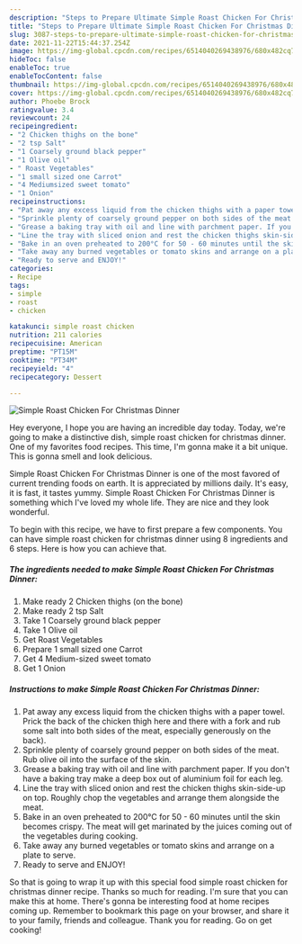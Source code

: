 ```yaml
---
description: "Steps to Prepare Ultimate Simple Roast Chicken For Christmas Dinner"
title: "Steps to Prepare Ultimate Simple Roast Chicken For Christmas Dinner"
slug: 3087-steps-to-prepare-ultimate-simple-roast-chicken-for-christmas-dinner
date: 2021-11-22T15:44:37.254Z
image: https://img-global.cpcdn.com/recipes/6514040269438976/680x482cq70/simple-roast-chicken-for-christmas-dinner-recipe-main-photo.jpg
hideToc: false
enableToc: true
enableTocContent: false
thumbnail: https://img-global.cpcdn.com/recipes/6514040269438976/680x482cq70/simple-roast-chicken-for-christmas-dinner-recipe-main-photo.jpg
cover: https://img-global.cpcdn.com/recipes/6514040269438976/680x482cq70/simple-roast-chicken-for-christmas-dinner-recipe-main-photo.jpg
author: Phoebe Brock
ratingvalue: 3.4
reviewcount: 24
recipeingredient:
- "2 Chicken thighs on the bone"
- "2 tsp Salt"
- "1 Coarsely ground black pepper"
- "1 Olive oil"
- " Roast Vegetables"
- "1 small sized one Carrot"
- "4 Mediumsized sweet tomato"
- "1 Onion"
recipeinstructions:
- "Pat away any excess liquid from the chicken thighs with a paper towel. Prick the back of the chicken thigh here and there with a fork and rub some salt into both sides of the meat, especially generously on the back)."
- "Sprinkle plenty of coarsely ground pepper on both sides of the meat. Rub olive oil into the surface of the skin."
- "Grease a baking tray with oil and line with parchment paper. If you don&#39;t have a baking tray make a deep box out of aluminium foil for each leg."
- "Line the tray with sliced onion and rest the chicken thighs skin-side-up on top. Roughly chop the vegetables and arrange them alongside the meat."
- "Bake in an oven preheated to 200°C for 50 - 60 minutes until the skin becomes crispy. The meat will get marinated by the juices coming out of the vegetables during cooking."
- "Take away any burned vegetables or tomato skins and arrange on a plate to serve."
- "Ready to serve and ENJOY!"
categories:
- Recipe
tags:
- simple
- roast
- chicken

katakunci: simple roast chicken 
nutrition: 211 calories
recipecuisine: American
preptime: "PT15M"
cooktime: "PT34M"
recipeyield: "4"
recipecategory: Dessert

---
```



![Simple Roast Chicken For Christmas Dinner](https://img-global.cpcdn.com/recipes/6514040269438976/680x482cq70/simple-roast-chicken-for-christmas-dinner-recipe-main-photo.jpg)

Hey everyone, I hope you are having an incredible day today. Today, we're going to make a distinctive dish, simple roast chicken for christmas dinner. One of my favorites food recipes. This time, I'm gonna make it a bit unique. This is gonna smell and look delicious.

Simple Roast Chicken For Christmas Dinner is one of the most favored of current trending foods on earth. It is appreciated by millions daily. It's easy, it is fast, it tastes yummy. Simple Roast Chicken For Christmas Dinner is something which I've loved my whole life. They are nice and they look wonderful.




To begin with this recipe, we have to first prepare a few components. You can have simple roast chicken for christmas dinner using 8 ingredients and 6 steps. Here is how you can achieve that.

<!--inarticleads1-->

##### The ingredients needed to make Simple Roast Chicken For Christmas Dinner:

1. Make ready 2 Chicken thighs (on the bone)
1. Make ready 2 tsp Salt
1. Take 1 Coarsely ground black pepper
1. Take 1 Olive oil
1. Get  Roast Vegetables
1. Prepare 1 small sized one Carrot
1. Get 4 Medium-sized sweet tomato
1. Get 1 Onion




<!--inarticleads2-->

##### Instructions to make Simple Roast Chicken For Christmas Dinner:

1. Pat away any excess liquid from the chicken thighs with a paper towel. Prick the back of the chicken thigh here and there with a fork and rub some salt into both sides of the meat, especially generously on the back).
1. Sprinkle plenty of coarsely ground pepper on both sides of the meat. Rub olive oil into the surface of the skin.
1. Grease a baking tray with oil and line with parchment paper. If you don&#39;t have a baking tray make a deep box out of aluminium foil for each leg.
1. Line the tray with sliced onion and rest the chicken thighs skin-side-up on top. Roughly chop the vegetables and arrange them alongside the meat.
1. Bake in an oven preheated to 200°C for 50 - 60 minutes until the skin becomes crispy. The meat will get marinated by the juices coming out of the vegetables during cooking.
1. Take away any burned vegetables or tomato skins and arrange on a plate to serve.
1. Ready to serve and ENJOY!



So that is going to wrap it up with this special food simple roast chicken for christmas dinner recipe. Thanks so much for reading. I'm sure that you can make this at home. There's gonna be interesting food at home recipes coming up. Remember to bookmark this page on your browser, and share it to your family, friends and colleague. Thank you for reading. Go on get cooking!
